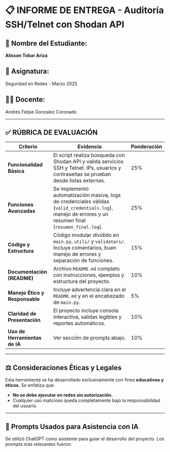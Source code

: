 # 📋 INFORME DE ENTREGA - Auditoría SSH/Telnet con Shodan API

## 📌 Nombre del Estudiante:
**Alisson Tobar Ariza**

## 🎯 Asignatura:
Seguridad en Redes - Marzo 2025

## 👨‍🏫 Docente:
Andrés Felipe Gonzalez Coronado

---

## ✅ RÚBRICA DE EVALUACIÓN

| Criterio                            | Evidencia | Ponderación |
|------------------------------------|-----------|-------------|
| **Funcionalidad Básica**           | El script realiza búsqueda con Shodan API y valida servicios SSH y Telnet. IPs, usuarios y contraseñas se prueban desde listas externas. | 25% |
| **Funciones Avanzadas**            | Se implementó automatización masiva, logs de credenciales válidas (`valid_credentials.log`), manejo de errores y un resumen final (`resumen_final.log`). | 25% |
| **Código y Estructura**            | Código modular dividido en `main.py`, `utils/` y `validators/`. Incluye comentarios, buen manejo de errores y separación de funciones. | 15% |
| **Documentación (README)**         | Archivo `README.md` completo con instrucciones, ejemplos y estructura del proyecto. | 10% |
| **Manejo Ético y Responsable**     | Incluye advertencia clara en el `README.md` y en el encabezado de `main.py`. | 5% |
| **Claridad de Presentación**       | El proyecto incluye consola interactiva, salidas legibles y reportes automáticos. | 10% |
| **Uso de Herramientas de IA**      | Ver sección de prompts abajo. | 10% |

---

## ⚖️ Consideraciones Éticas y Legales

Esta herramienta se ha desarrollado exclusivamente con fines **educativos y éticos**. Se enfatiza que:

- **No se debe ejecutar en redes sin autorización.**
- Cualquier uso malicioso queda completamente bajo la responsabilidad del usuario.

---

## 🧠 Prompts Usados para Asistencia con IA

Se utilizó ChatGPT como asistente para guiar el desarrollo del proyecto. Los prompts más relevantes fueron:

